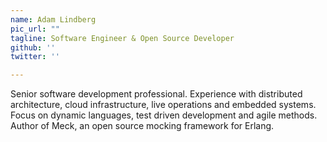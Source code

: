 ```yaml
---
name: Adam Lindberg
pic_url: ""
tagline: Software Engineer & Open Source Developer
github: ''
twitter: ''

---
```

Senior software development professional. Experience with distributed architecture, cloud infrastructure, live operations and embedded systems. Focus on dynamic languages, test driven development and agile methods. Author of Meck, an open source mocking framework for Erlang.
